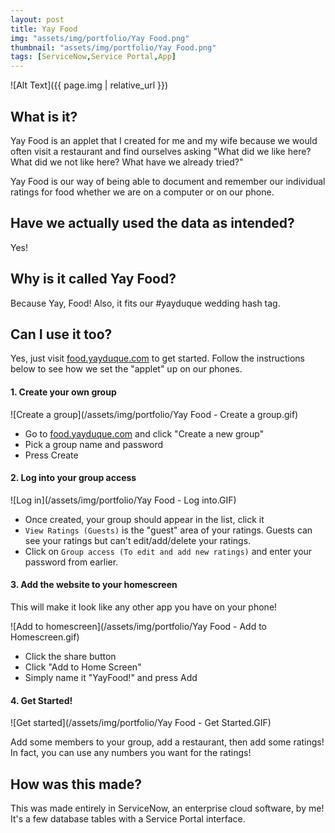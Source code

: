 ```yaml
---
layout: post
title: Yay Food
img: "assets/img/portfolio/Yay Food.png"
thumbnail: "assets/img/portfolio/Yay Food.png"
tags: [ServiceNow,Service Portal,App]
---
```


![Alt Text]({{ page.img | relative_url }})

## What is it?

Yay Food is an applet that I created for me and my wife because we would often visit a restaurant and find ourselves asking "What did we like here? What did we not like here? What have we already tried?"

Yay Food is our way of being able to document and remember our individual ratings for food whether we are on a computer or on our phone.<!--endexcerpt-->

## Have we actually used the data as intended?

Yes!

## Why is it called Yay Food?

Because Yay, Food! Also, it fits our #yayduque wedding hash tag.

## Can I use it too?

Yes, just visit [food.yayduque.com](http://food.yayduque.com) to get started. Follow the instructions below to see how we set the "applet" up on our phones.

#### 1. Create your own group

![Create a group](/assets/img/portfolio/Yay Food - Create a group.gif)

- Go to [food.yayduque.com](http://food.yayduque.com) and click "Create a new group" 
- Pick a group name and password
- Press Create

#### 2. Log into your group access

![Log in](/assets/img/portfolio/Yay Food - Log into.GIF)

- Once created, your group should appear in the list, click it
- `View Ratings (Guests)` is the "guest" area of your ratings. Guests can see your ratings but can't edit/add/delete your ratings.
- Click on `Group access (To edit and add new ratings)` and enter your password from earlier.

#### 3. Add the website to your homescreen

This will make it look like any other app you have on your phone!

![Add to homescreen](/assets/img/portfolio/Yay Food - Add to Homescreen.gif)

- Click the share button
- Click "Add to Home Screen"
- Simply name it "YayFood!" and press Add

#### 4. Get Started!

![Get started](/assets/img/portfolio/Yay Food - Get Started.GIF)

Add some members to your group, add a restaurant, then add some ratings! In fact, you can use any numbers you want for the ratings!

## How was this made?

This was made entirely in ServiceNow, an enterprise cloud software, by me! It's a few database tables with a Service Portal interface.